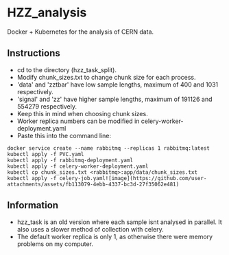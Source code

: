 # HZZ_analysis
Docker + Kubernetes for the analysis of CERN data.

## Instructions
* cd to the directory (hzz_task_split).
* Modify chunk_sizes.txt to change chunk size for each process.
* 'data' and 'zztbar' have low sample lengths, maximum of 400 and 1031 respectively.
* 'signal' and 'zz' have higher sample lengths, maximum of 191126 and 554279 respectively.
* Keep this in mind when choosing chunk sizes.
* Worker replica numbers can be modified in celery-worker-deployment.yaml
* Paste this into the command line:
```  
docker service create --name rabbitmq --replicas 1 rabbitmq:latest
kubectl apply -f PVC.yaml
kubectl apply -f rabbitmq-deployment.yaml
kubectl apply -f celery-worker-deployment.yaml
kubectl cp chunk_sizes.txt <rabbitmq>:app/data/chunk_sizes.txt
kubectl apply -f celery-job.yaml![image](https://github.com/user-attachments/assets/fb113079-4ebb-4337-bc3d-27f35062e481)
```

## Information
* hzz_task is an old version where each sample isnt analysed in parallel. It also uses a slower method of collection with celery.
* The default worker replica is only 1, as otherwise there were memory problems on my computer.
